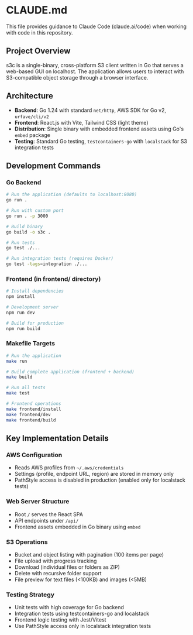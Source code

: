 # CLAUDE.md

This file provides guidance to Claude Code (claude.ai/code) when working with code in this repository.

## Project Overview

s3c is a single-binary, cross-platform S3 client written in Go that serves a web-based GUI on localhost. The application allows users to interact with S3-compatible object storage through a browser interface.

## Architecture

- **Backend**: Go 1.24 with standard `net/http`, AWS SDK for Go v2, `urfave/cli/v2`
- **Frontend**: React.js with Vite, Tailwind CSS (light theme)
- **Distribution**: Single binary with embedded frontend assets using Go's `embed` package
- **Testing**: Standard Go testing, `testcontainers-go` with `localstack` for S3 integration tests

## Development Commands

### Go Backend
```bash
# Run the application (defaults to localhost:8080)
go run .

# Run with custom port
go run . -p 3000

# Build binary
go build -o s3c .

# Run tests
go test ./...

# Run integration tests (requires Docker)
go test -tags=integration ./...
```

### Frontend (in frontend/ directory)
```bash
# Install dependencies
npm install

# Development server
npm run dev

# Build for production
npm run build
```

### Makefile Targets
```bash
# Run the application
make run

# Build complete application (frontend + backend)
make build

# Run all tests
make test

# Frontend operations
make frontend/install
make frontend/dev
make frontend/build
```

## Key Implementation Details

### AWS Configuration
- Reads AWS profiles from `~/.aws/credentials`
- Settings (profile, endpoint URL, region) are stored in memory only
- PathStyle access is disabled in production (enabled only for localstack tests)

### Web Server Structure
- Root `/` serves the React SPA
- API endpoints under `/api/`
- Frontend assets embedded in Go binary using `embed`

### S3 Operations
- Bucket and object listing with pagination (100 items per page)
- File upload with progress tracking
- Download (individual files or folders as ZIP)
- Delete with recursive folder support
- File preview for text files (<100KB) and images (<5MB)

### Testing Strategy
- Unit tests with high coverage for Go backend
- Integration tests using testcontainers-go and localstack
- Frontend logic testing with Jest/Vitest
- Use PathStyle access only in localstack integration tests